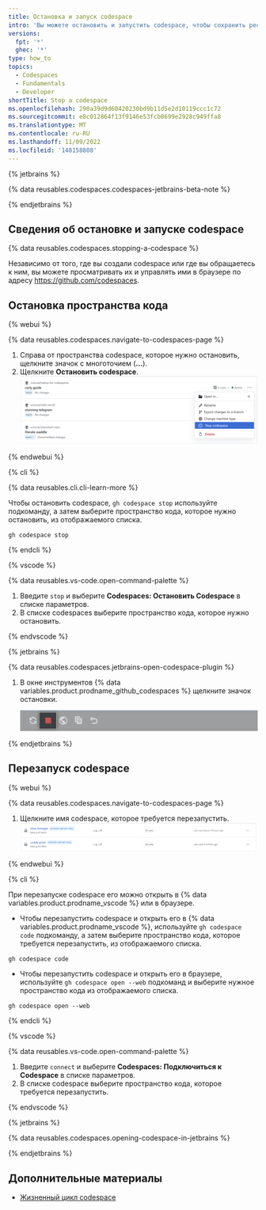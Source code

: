 ```yaml
---
title: Остановка и запуск codespace
intro: 'Вы можете остановить и запустить codespace, чтобы сохранить ресурсы и приостановить работу.'
versions:
  fpt: '*'
  ghec: '*'
type: how_to
topics:
  - Codespaces
  - Fundamentals
  - Developer
shortTitle: Stop a codespace
ms.openlocfilehash: 290a39d9d60420230bd9b11d5e2d10119ccc1c72
ms.sourcegitcommit: e8c012864f13f9146e53fcb0699e2928c949ffa8
ms.translationtype: MT
ms.contentlocale: ru-RU
ms.lasthandoff: 11/09/2022
ms.locfileid: '148158808'
---
```

{% jetbrains %}

{% data reusables.codespaces.codespaces-jetbrains-beta-note %}

{% endjetbrains %}

## Сведения об остановке и запуске codespace

{% data reusables.codespaces.stopping-a-codespace %}

Независимо от того, где вы создали codespace или где вы обращаетесь к ним, вы можете просматривать их и управлять ими в браузере по адресу https://github.com/codespaces. 

## Остановка пространства кода

{% webui %}

{% data reusables.codespaces.navigate-to-codespaces-page %}
 1. Справа от пространства codespace, которое нужно остановить, щелкните значок с многоточием (**...**).
 1. Щелкните **Остановить codespace**.
   ![Снимок экрана: параметр остановки codespace](/assets/images/help/codespaces/stop-codespace-webui.png)

{% endwebui %}

{% cli %}

{% data reusables.cli.cli-learn-more %}

 Чтобы остановить codespace, `gh codespace stop` используйте подкоманду, а затем выберите пространство кода, которое нужно остановить, из отображаемого списка.

 ```shell{:copy}
 gh codespace stop
 ```

{% endcli %}

{% vscode %}

{% data reusables.vs-code.open-command-palette %}
1. Введите `stop` и выберите **Codespaces: Остановить Codespace** в списке параметров.
1. В списке codespaces выберите пространство кода, которое нужно остановить.

{% endvscode %}

{% jetbrains %}

{% data reusables.codespaces.jetbrains-open-codespace-plugin %}
1. В окне инструментов {% data variables.product.prodname_github_codespaces %} щелкните значок остановки.

   ![Снимок экрана: кнопка "Журнал"](/assets/images/help/codespaces/jetbrains-plugin-icon-stop.png)

{% endjetbrains %}

## Перезапуск codespace

{% webui %}

{% data reusables.codespaces.navigate-to-codespaces-page %}
1. Щелкните имя codespace, которое требуется перезапустить.
![Снимок экрана остановленных codespaces](/assets/images/help/codespaces/restart-codespace-webui.png)

{% endwebui %}

{% cli %}

При перезапуске codespace его можно открыть в {% data variables.product.prodname_vscode %} или в браузере. 

 - Чтобы перезапустить codespace и открыть его в {% data variables.product.prodname_vscode %}, используйте `gh codespace code` подкоманду, а затем выберите пространство кода, которое требуется перезапустить, из отображаемого списка.

 ```shell{:copy} 
 gh codespace code
 ```

 - Чтобы перезапустить codespace и открыть его в браузере, используйте `gh codespace open --web` подкоманд и выберите нужное пространство кода из отображаемого списка.

 ```shell{:copy}
 gh codespace open --web
 ```

{% endcli %}

{% vscode %}

{% data reusables.vs-code.open-command-palette %}
1. Введите `connect` и выберите **Codespaces: Подключиться к Codespace** в списке параметров.
1. В списке codespace выберите пространство кода, которое требуется перезапустить.

{% endvscode %}

{% jetbrains %}

{% data reusables.codespaces.opening-codespace-in-jetbrains %}

{% endjetbrains %}

## Дополнительные материалы

- [Жизненный цикл codespace](/codespaces/developing-in-codespaces/the-codespace-lifecycle)
